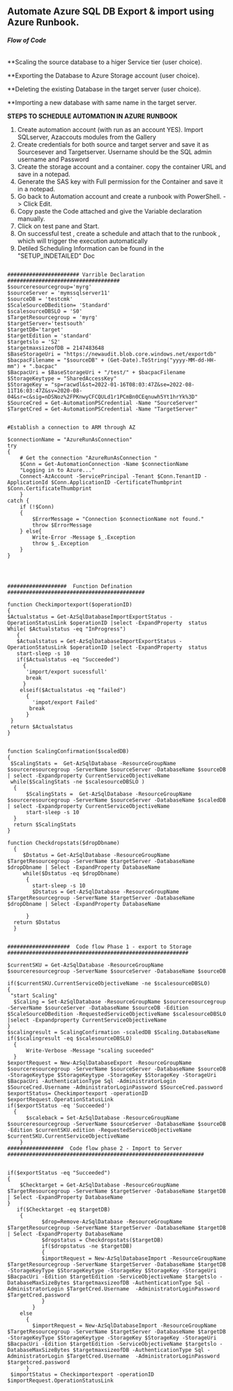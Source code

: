 ## Automate Azure SQL DB Export & import using Azure Runbook.
###### *****Flow of Code*****

**Scaling the source database to a higer Service tier (user choice).
 
**Exporting the Database to Azure Storage account (user choice).
 
**Deleting the existing Database in the target server (user choice).

**Importing a new database with same name in the target server.
 
**STEPS TO SCHEDULE AUTOMATION IN AZURE RUNBOOK** 
 
 1) Create automation account (with run as an account YES). Import SQLserver, Azaccouts modules from the Gallery
 2) Create credentials for both source and target server and save it as Sourcesever and Targetserver. Username should be the SQL admin username and Password 
 3) Create the storage account and a container. copy the container URL and save in a notepad.
 4) Generate the SAS key with Full permission for the Container and save it in a notepad.  
 5) Go back to Automation account and create a runbook with PowerShell. -> Click Edit.
 6) Copy paste the Code attached and give the Variable declaration manually. 
 7) Click on test pane and Start. 
 8) On successful test , create a schedule and attach that to the runbook , which will trigger the execution automatically 
 9) Detiled Scheduling Information can be found in the "SETUP_INDETAILED" Doc

```

####################### Varrible Declaration ####################################
$sourceresourcegroup='myrg'
$sourceServer = 'mymssqlserver11'
$sourceDB = 'testcmk' 
$ScaleSourceDBedition= 'Standard'
$scalesourceDBSLO = 'S0'
$TargetResourcegroup = 'myrg'
$targetServer='testsouth'
$targetDB='target'
$targetEdition = 'standard'
$targetslo = 'S2'
$targetmaxsizeofDB = 2147483648
$BaseStorageUri = "https://newaudit.blob.core.windows.net/exportdb"
$bacpacFilename = "$sourceDB" + (Get-Date).ToString("yyyy-MM-dd-HH-mm") + ".bacpac"
$BacpacUri = $BaseStorageUri + "/test/" + $bacpacFilename
$StorageKeytype = "SharedAccessKey"
$StorageKey = "sp=racwdl&st=2022-01-16T08:03:47Z&se=2022-08-11T16:03:47Z&sv=2020-08-04&sr=c&sig=nDSNoz%2FPKnwyCFCQULd1r1PCmBn0CEqnuwh5Yt1hrYk%3D"
$SourceCred = Get-AutomationPSCredential -Name "SourceServer"
$TargetCred = Get-AutomationPSCredential -Name "TargetServer"


#Establish a connection to ARM through AZ 

$connectionName = "AzureRunAsConnection"
try
{
    # Get the connection "AzureRunAsConnection "
    $Conn = Get-AutomationConnection -Name $connectionName   
    "Logging in to Azure..."
    Connect-AzAccount -ServicePrincipal -Tenant $Conn.TenantID -ApplicationId $Conn.ApplicationID -CertificateThumbprint $Conn.CertificateThumbprint
    }
catch {
    if (!$Conn)
    {
        $ErrorMessage = "Connection $connectionName not found."
        throw $ErrorMessage
    } else{
        Write-Error -Message $_.Exception
        throw $_.Exception
    }
}




###################  Function Defination  ############################################

function Checkimportexport($operationID)
{
$Actualstatus = Get-AzSqlDatabaseImportExportStatus -OperationStatusLink $operationID |select -ExpandProperty  status
While( $Actualstatus -eq "InProgress")
   {
   $Actualstatus = Get-AzSqlDatabaseImportExportStatus -OperationStatusLink $operationID |select -ExpandProperty  status
   start-sleep -s 10
   if($Actualstatus -eq "Succeeded")
     {
      'import/export sucessfull'
      break
     }
    elseif($Actualstatus -eq "failed")
      {
        'impot/export Failed'
       break
      }
 }
 return $Actualstatus
}


function ScalingConfirmation($scaledDB)
{
 $ScalingStats =  Get-AzSqlDatabase -ResourceGroupName $sourceresourcegroup -ServerName $sourceServer -DatabaseName $sourceDB | select -Expandproperty CurrentServiceObjectiveName
 while($ScalingStats -ne $scalesourceDBSLO )
  {
      $ScalingStats =  Get-AzSqlDatabase -ResourceGroupName $sourceresourcegroup -ServerName $sourceServer -DatabaseName $scaledDB | select -Expandproperty CurrentServiceObjectiveName
      start-sleep -s 10
  }
  return $ScalingStats
}

function Checkdropstats($dropDbname)
  {
     $Dstatus = Get-AzSqlDatabase -ResourceGroupName $TargetResourcegroup -ServerName $targetServer -DatabaseName $dropDbname | Select -ExpandProperty DatabaseName
     while($Dstatus -eq $dropDbname)
      {
        start-sleep -s 10
        $Dstatus = Get-AzSqlDatabase -ResourceGroupName $TargetResourcegroup -ServerName $targetServer -DatabaseName $dropDbname | Select -ExpandProperty DatabaseName

      }
  return $Dstatus
  }


####################  Code flow Phase 1 - export to Storage  ########################################################## 

$currentSKU = Get-AzSqlDatabase -ResourceGroupName $sourceresourcegroup -ServerName $sourceServer -DatabaseName $sourceDB 

if($currentSKU.CurrentServiceObjectiveName -ne $scalesourceDBSLO)
{
 "start Scaling"
  $Scaling = Set-AzSqlDatabase -ResourceGroupName $sourceresourcegroup -ServerName $sourceServer -DatabaseName $sourceDB -Edition $ScaleSourceDBedition -RequestedServiceObjectiveName $scalesourceDBSLO |select -Expandproperty CurrentServiceObjectiveName
}
$scalingresult = ScalingConfirmation -scaledDB $Scaling.DatabaseName
if($scalingresult -eq $scalesourceDBSLO)
  {
      Write-Verbose -Message "scaling suceeded"
  }
$exportRequest = New-AzSqlDatabaseExport -ResourceGroupName $sourceresourcegroup -ServerName $sourceServer -DatabaseName $sourceDB  -StorageKeytype $StorageKeytype -StorageKey $StorageKey -StorageUri $BacpacUri -AuthenticationType Sql -AdministratorLogin $SourceCred.Username -AdministratorLoginPassword $SourceCred.password
$exportStatus= Checkimportexport -operationID $exportRequest.OperationStatusLink
if($exportStatus -eq 'Succeeded')
  {
      $scaleback = Set-AzSqlDatabase -ResourceGroupName $sourceresourcegroup -ServerName $sourceServer -DatabaseName $sourceDB -Edition $currentSKU.edition -RequestedServiceObjectiveName $currentSKU.CurrentServiceObjectiveName
    }
##################  Code flow phase 2 - Import to Server  ###############################################################


if($exportStatus -eq "Succeeded")
{
    $Checktarget = Get-AzSqlDatabase -ResourceGroupName $TargetResourcegroup -ServerName $targetServer -DatabaseName $targetDB | Select -ExpandProperty DatabaseName
}
   if($Checktarget -eq $targetDB)
    {
           $drop=Remove-AzSqlDatabase -ResourceGroupName $TargetResourcegroup -ServerName $targetServer -DatabaseName $targetDB  | Select -ExpandProperty DatabaseName
           $dropstatus = Checkdropstats($targetDB)
           if($dropstatus -ne $targetDB)
           {
           $importRequest = New-AzSqlDatabaseImport -ResourceGroupName $TargetResourcegroup -ServerName $targetServer -DatabaseName $targetDB -StorageKeyType $StorageKeytype -StorageKey $StorageKey -StorageUri $BacpacUri -Edition $targetEdition -ServiceObjectiveName $targetslo -DatabaseMaxSizeBytes $targetmaxsizeofDB -AuthenticationType Sql -AdministratorLogin $TargetCred.Username  -AdministratorLoginPassword $TargetCred.password
           }
        }
    else
      {
        $importRequest = New-AzSqlDatabaseImport -ResourceGroupName $TargetResourcegroup -ServerName $targetServer -DatabaseName $targetDB -StorageKeyType $StorageKeytype -StorageKey $StorageKey -StorageUri $BacpacUri -Edition $targetEdition -ServiceObjectiveName $targetslo -DatabaseMaxSizeBytes $targetmaxsizeofDB -AuthenticationType Sql -AdministratorLogin $TargetCred.Username  -AdministratorLoginPassword $targetcred.password
      }
 $importStatus = Checkimportexport -operationID  $importRequest.OperationStatusLink

```
